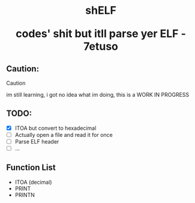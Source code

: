 <h1 align=center>shELF</a>
<p align=center>codes' shit but itll parse yer ELF - 7etuso</p>

## Caution:

> [!CAUTION]
> im still learning, i got no idea what im doing, this is a WORK IN PROGRESS
>

## TODO:

- [X] ITOA but convert to hexadecimal
- [ ] Actually open a file and read it for once
- [ ] Parse ELF header
- [ ] ...

## Function List 

- ITOA (decimal)
- PRINT
- PRINTN
